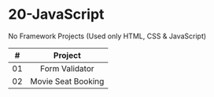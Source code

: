 # 20-JavaScript

No Framework Projects (Used only HTML, CSS & JavaScript)

|  #  |            Project             |
| :-: | :----------------------------: |
| 01  |       Form Validator      | 
| 02  |     Movie Seat Booking    | 
